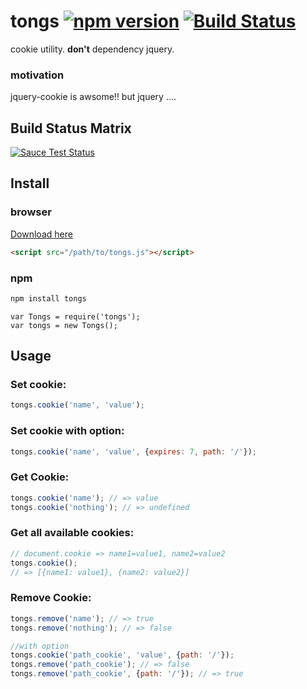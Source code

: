 tongs [![npm version](https://badge.fury.io/js/tongs.svg)](http://badge.fury.io/js/tongs) [![Build Status](https://travis-ci.org/niwaringo/tongs.svg?branch=master)](https://travis-ci.org/niwaringo/tongs)
===========================================================================================================================================================================================================

cookie utility. **don't** dependency jquery.

### motivation

jquery-cookie is awsome!! but jquery ....

Build Status Matrix
-------------------

[![Sauce Test Status](https://saucelabs.com/browser-matrix/niwaringo_tongs.svg)](https://saucelabs.com/u/niwaringo_tongs)

Install
-------

### browser

[Download here](https://raw.githubusercontent.com/niwaringo/tongs/master/browser/tongs.js)

```html
<script src="/path/to/tongs.js"></script>
```

### npm

```javascript
npm install tongs
```

```
var Tongs = require('tongs');
var tongs = new Tongs();
```

Usage
-----

### Set cookie:

```javascript
tongs.cookie('name', 'value');
```

### Set cookie with option:

```javascript
tongs.cookie('name', 'value', {expires: 7, path: '/'});
```

### Get Cookie:

```javascript
tongs.cookie('name'); // => value
tongs.cookie('nothing'); // => undefined
```

### Get all available cookies:

```javascript
// document.cookie => name1=value1, name2=value2
tongs.cookie();
// => [{name1: value1}, {name2: value2}]
```

### Remove Cookie:

```javascript
tongs.remove('name'); // => true
tongs.remove('nothing'); // => false

//with option
tongs.cookie('path_cookie', 'value', {path: '/'});
tongs.remove('path_cookie'); // => false
tongs.remove('path_cookie', {path: '/'}); // => true
```
